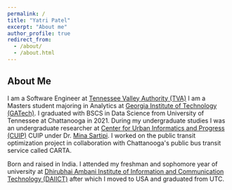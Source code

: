 ```yaml
---
permalink: /
title: "Yatri Patel"
excerpt: "About me"
author_profile: true
redirect_from: 
  - /about/
  - /about.html
---
```


About Me
------
I am a Software Engineer at <a href="https://www.tva.com/">Tennessee Valley Authority (TVA)</a> I am a Masters student majoring in Analytics at <a href="https://www.gatech.edu/">Georgia Institute of Technology (GATech)</a>. I graduated with BSCS in Data Science from University of Tennessee at Chattanooga in 2021. During my undergraduate studies I was an undergraduate researcher at <a href="https://www.utc.edu/research/center-urban-informatics-and-progress">Center for Urban Informatics and Progress (CUIP)</a> CUIP under Dr. <a href="https://www.utc.edu/directory/pkz758-college-of-engineering-and-computer-science-mina-sartipi/pkz758">Mina Sartipi</a>. I worked on the public transit optimization project in collaboration with Chattanooga's public bus transit service called CARTA. 

Born and raised in India. I attended my freshman and sophomore year of university at <a href="https://www.daiict.ac.in/">Dhirubhai Ambani Institute of Information and Communication Technology (DAIICT)</a> after which I moved to USA and graduated from UTC.
